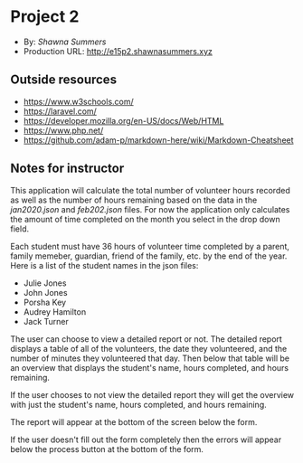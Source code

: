 
# Project 2
+ By: *Shawna Summers*
+ Production URL: <http://e15p2.shawnasummers.xyz>

## Outside resources
+ https://www.w3schools.com/
+ https://laravel.com/
+ https://developer.mozilla.org/en-US/docs/Web/HTML
+ https://www.php.net/
+ https://github.com/adam-p/markdown-here/wiki/Markdown-Cheatsheet

## Notes for instructor
This application will calculate the total number of volunteer hours recorded as well as the number of hours remaining based on the data in the *jan2020.json* and *feb202.json* files.  For now the application only calculates the amount of time completed on the month you select in the drop down field.

Each student must have 36 hours of volunteer time completed by a parent, family memeber, guardian, friend of the family, etc. by the end of the year.  Here is a list of the student names in the json files:
+ Julie Jones
+ John Jones
+ Porsha Key
+ Audrey Hamilton
+ Jack Turner

The user can choose to view a detailed report or not.  The detailed report displays a table of all of the volunteers, the date they volunteered, and the number of minutes they volunteered that day.  Then below that table will be an overview that displays the student's name, hours completed, and hours remaining.  

If the user chooses to not view the detailed report they will get the overview with just the student's name, hours completed, and hours remaining.  

The report will appear at the bottom of the screen below the form.

If the user doesn't fill out the form completely then the errors will appear below the process button at the bottom of the form.